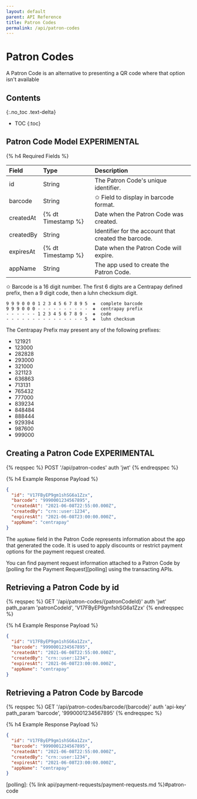 ```yaml
---
layout: default
parent: API Reference
title: Patron Codes
permalink: /api/patron-codes
---
```


# Patron Codes

A Patron Code is an alternative to presenting a QR code where that option isn't available

## Contents
{:.no_toc .text-delta}

* TOC
{:toc}

## Patron Code Model **EXPERIMENTAL**

{% h4 Required Fields %}

| Field       | Type               | Description                                          |
|:------------|:-------------------|:-----------------------------------------------------|
| id          | String             | The Patron Code's unique identifier.                 |
| barcode     | String             | ✩ Field to display in barcode format.                |
| createdAt   | {% dt Timestamp %} | Date when the Patron Code was created.               |
| createdBy   | String             | Identifier for the account that created the barcode. |
| expiresAt   | {% dt Timestamp %} | Date when the Patron Code will expire.               |
| appName     | String             | The app used to create the Patron Code.              |

✩ Barcode is a 16 digit number. The first 6 digits are a Centrapay defined prefix, then a 9 digit
code, then a luhn checksum digit.

```
9 9 9 0 0 0 1 2 3 4 5 6 7 8 9 5  ❖  complete barcode
9 9 9 0 0 0 - - - - - - - - - -  ❖  centrapay prefix
- - - - - - 1 2 3 4 5 6 7 8 9 -  ❖  code
- - - - - - - - - - - - - - - 5  ❖  luhn checksum
```

The Centrapay Prefix may present any of the following prefixes:

* 121921
* 123000
* 282828
* 293000
* 321000
* 321123
* 636863
* 713131
* 765432
* 777000
* 839234
* 848484
* 888444
* 929394
* 987600
* 999000

## Creating a Patron Code **EXPERIMENTAL**

{% reqspec %}
  POST '/api/patron-codes'
  auth 'jwt'
{% endreqspec %}

{% h4 Example Response Payload %}

```json
{
  "id": "V17FByEP9gm1shSG6a1Zzx",
  "barcode": "9990001234567895",
  "createdAt": "2021-06-08T22:55:00.000Z",
  "createdBy": "crn::user:1234",
  "expiresAt": "2021-06-08T23:00:00.000Z",
  "appName": "centrapay"
}
```

The `appName` field in the Patron Code represents information about the app that generated the code.
It is used to apply discounts or restrict payment options for the payment request created.

You can find payment request information attached to a Patron Code by [polling for the Payment
Request][polling] using the transacting APIs.

## Retrieving a Patron Code by id

{% reqspec %}
  GET '/api/patron-codes/{patronCodeId}'
  auth 'jwt'
  path_param 'patronCodeId', 'V17FByEP9gm1shSG6a1Zzx'
{% endreqspec %}

{% h4 Example Response Payload %}

```json
{
  "id": "V17FByEP9gm1shSG6a1Zzx",
  "barcode": "9990001234567895",
  "createdAt": "2021-06-08T22:55:00.000Z",
  "createdBy": "crn::user:1234",
  "expiresAt": "2021-06-08T23:00:00.000Z",
  "appName": "centrapay"
}
```

## Retrieving a Patron Code by Barcode

{% reqspec %}
  GET '/api/patron-codes/barcode/{barcode}'
  auth 'api-key'
  path_param 'barcode', '9990001234567895'
{% endreqspec %}

{% h4 Example Response Payload %}

```json
{
  "id": "V17FByEP9gm1shSG6a1Zzx",
  "barcode": "9990001234567895",
  "createdAt": "2021-06-08T22:55:00.000Z",
  "createdBy": "crn::user:1234",
  "expiresAt": "2021-06-08T23:00:00.000Z",
  "appName": "centrapay"
}
```

[polling]: {% link api/payment-requests/payment-requests.md %}#patron-code

